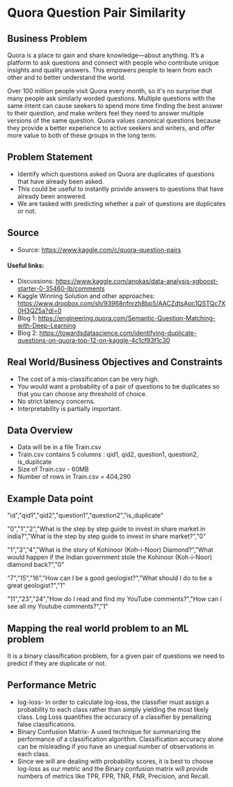 # Quora Question Pair Similarity

## Business Problem
Quora is a place to gain and share knowledge—about anything. It’s a platform to ask questions and connect with people who contribute unique insights and quality answers. This empowers people to learn from each other and to better understand the world.

Over 100 million people visit Quora every month, so it's no surprise that many people ask similarly worded questions. Multiple questions with the same intent can cause seekers to spend more time finding the best answer to their question, and make writers feel they need to answer multiple versions of the same question. Quora values canonical questions because they provide a better experience to active seekers and writers, and offer more value to both of these groups in the long term.

## Problem Statement
- Identify which questions asked on Quora are duplicates of questions that have already been asked.
- This could be useful to instantly provide answers to questions that have already been answered.
- We are tasked with predicting whether a pair of questions are duplicates or not.

## Source
- Source: https://www.kaggle.com/c/quora-question-pairs
        
#### Useful links:
- Discussions: https://www.kaggle.com/anokas/data-analysis-xgboost-starter-0-35460-lb/comments
- Kaggle Winning Solution and other approaches: https://www.dropbox.com/sh/93968nfnrzh8bp5/AACZdtsApc1QSTQc7X0H3QZ5a?dl=0
- Blog 1: https://engineering.quora.com/Semantic-Question-Matching-with-Deep-Learning
- Blog 2: https://towardsdatascience.com/identifying-duplicate-questions-on-quora-top-12-on-kaggle-4c1cf93f1c30
        
## Real World/Business Objectives and Constraints
- The cost of a mis-classification can be very high.
- You would want a probability of a pair of questions to be duplicates so that you can choose any threshold of choice.
- No strict latency concerns.
- Interpretability is partially important.

## Data Overview
- Data will be in a file Train.csv
- Train.csv contains 5 columns : qid1, qid2, question1, question2, is_duplicate
- Size of Train.csv - 60MB
- Number of rows in Train.csv = 404,290

## Example Data point
"id","qid1","qid2","question1","question2","is_duplicate"

"0","1","2","What is the step by step guide to invest in share market in india?","What is the step by step guide to invest in share market?","0"

"1","3","4","What is the story of Kohinoor (Koh-i-Noor) Diamond?","What would happen if the Indian government stole the Kohinoor (Koh-i-Noor) diamond back?","0"

"7","15","16","How can I be a good geologist?","What should I do to be a great geologist?","1"

"11","23","24","How do I read and find my YouTube comments?","How can I see all my Youtube comments?","1"

## Mapping the real world problem to an ML problem
It is a binary classification problem, for a given pair of questions we need to predict if they are duplicate or not.

## Performance Metric
- log-loss- In order to calculate log-loss, the classifier must assign a probability to each class rather than simply yielding the most likely class. Log Loss quantifies the accuracy of a classifier by penalizing false classifications.
- Binary Confusion Matrix- A used technique for summarizing the performance of a classification algorithm. Classification accuracy alone can be misleading if you have an unequal number of observations in each class.
- Since we will are dealing with probability scores, it is best to choose log-loss as our metric and the Binary confusion matrix will provide numbers of metrics like TPR, FPR, TNR, FNR, Precision, and Recall.

